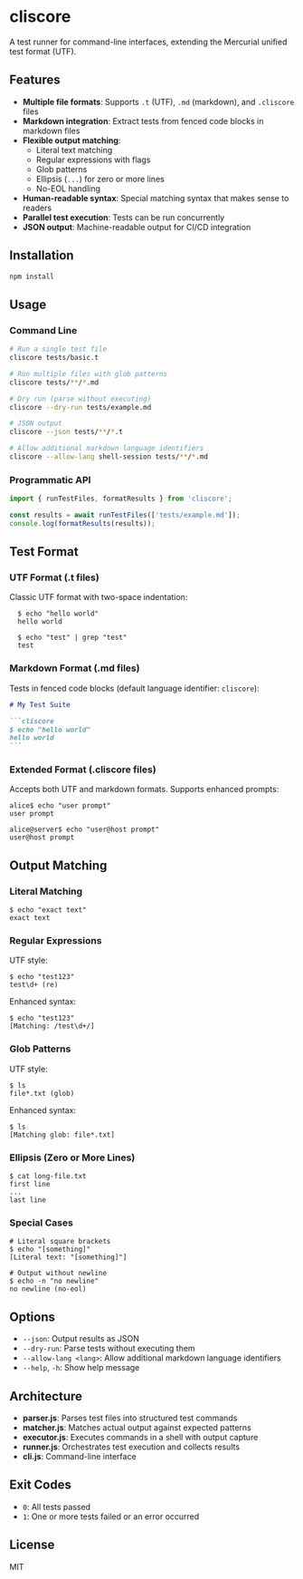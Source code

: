 # cliscore

A test runner for command-line interfaces, extending the Mercurial unified test format (UTF).

## Features

- **Multiple file formats**: Supports `.t` (UTF), `.md` (markdown), and `.cliscore` files
- **Markdown integration**: Extract tests from fenced code blocks in markdown files
- **Flexible output matching**:
  - Literal text matching
  - Regular expressions with flags
  - Glob patterns
  - Ellipsis (`...`) for zero or more lines
  - No-EOL handling
- **Human-readable syntax**: Special matching syntax that makes sense to readers
- **Parallel test execution**: Tests can be run concurrently
- **JSON output**: Machine-readable output for CI/CD integration

## Installation

```bash
npm install
```

## Usage

### Command Line

```bash
# Run a single test file
cliscore tests/basic.t

# Run multiple files with glob patterns
cliscore tests/**/*.md

# Dry run (parse without executing)
cliscore --dry-run tests/example.md

# JSON output
cliscore --json tests/**/*.t

# Allow additional markdown language identifiers
cliscore --allow-lang shell-session tests/**/*.md
```

### Programmatic API

```javascript
import { runTestFiles, formatResults } from 'cliscore';

const results = await runTestFiles(['tests/example.md']);
console.log(formatResults(results));
```

## Test Format

### UTF Format (.t files)

Classic UTF format with two-space indentation:

```
  $ echo "hello world"
  hello world

  $ echo "test" | grep "test"
  test
```

### Markdown Format (.md files)

Tests in fenced code blocks (default language identifier: `cliscore`):

````markdown
# My Test Suite

```cliscore
$ echo "hello world"
hello world
```
````

### Extended Format (.cliscore files)

Accepts both UTF and markdown formats. Supports enhanced prompts:

```cliscore
alice$ echo "user prompt"
user prompt

alice@server$ echo "user@host prompt"
user@host prompt
```

## Output Matching

### Literal Matching

```cliscore
$ echo "exact text"
exact text
```

### Regular Expressions

UTF style:
```cliscore
$ echo "test123"
test\d+ (re)
```

Enhanced syntax:
```cliscore
$ echo "test123"
[Matching: /test\d+/]
```

### Glob Patterns

UTF style:
```cliscore
$ ls
file*.txt (glob)
```

Enhanced syntax:
```cliscore
$ ls
[Matching glob: file*.txt]
```

### Ellipsis (Zero or More Lines)

```cliscore
$ cat long-file.txt
first line
...
last line
```

### Special Cases

```cliscore
# Literal square brackets
$ echo "[something]"
[Literal text: "[something]"]

# Output without newline
$ echo -n "no newline"
no newline (no-eol)
```

## Options

- `--json`: Output results as JSON
- `--dry-run`: Parse tests without executing them
- `--allow-lang <lang>`: Allow additional markdown language identifiers
- `--help`, `-h`: Show help message

## Architecture

- **parser.js**: Parses test files into structured test commands
- **matcher.js**: Matches actual output against expected patterns
- **executor.js**: Executes commands in a shell with output capture
- **runner.js**: Orchestrates test execution and collects results
- **cli.js**: Command-line interface

## Exit Codes

- `0`: All tests passed
- `1`: One or more tests failed or an error occurred

## License

MIT
